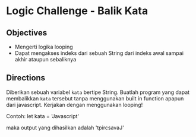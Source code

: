# Logic Challenge - Balik Kata

## Objectives

-  Mengerti logika looping
- Dapat mengakses indeks dari sebuah String dari indeks awal sampai akhir ataupun sebaliknya


## Directions
Diberikan sebuah variabel `kata` bertipe String. Buatlah program yang dapat membalikkan `kata` tersebut tanpa menggunakan built in function apapun dari javascript. Kerjakan dengan menggunakan looping!

Contoh:
let kata = 'Javascript'

maka output yang dihasilkan adalah 'tpircsavaJ'
